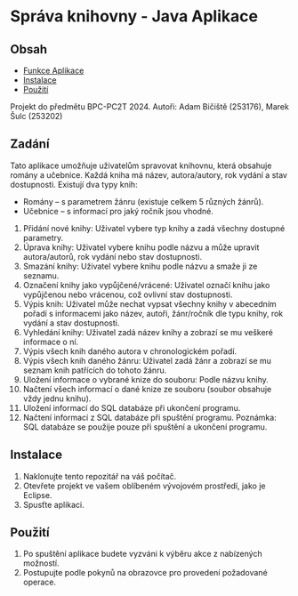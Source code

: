 # Správa knihovny - Java Aplikace
## Obsah

+ [Funkce Aplikace](#zadání)
+ [Instalace](#instalace)
+ [Použití](#použití)
  
Projekt do předmětu BPC-PC2T 2024.
Autoři: Adam Bičiště (253176), Marek Šulc (253202)
  
## Zadání
Tato aplikace umožňuje uživatelům spravovat knihovnu, která obsahuje romány a učebnice. Každá kniha má název, autora/autory, rok vydání a stav dostupnosti. Existují dva typy knih:

+ Romány – s parametrem žánru (existuje celkem 5 různých žánrů).
+ Učebnice – s informací pro jaký ročník jsou vhodné.

1. Přidání nové knihy: Uživatel vybere typ knihy a zadá všechny dostupné parametry.
2. Úprava knihy: Uživatel vybere knihu podle názvu a může upravit autora/autorů, rok vydání nebo stav dostupnosti.
3. Smazání knihy: Uživatel vybere knihu podle názvu a smaže ji ze seznamu.
4. Označení knihy jako vypůjčené/vrácené: Uživatel označí knihu jako vypůjčenou nebo vrácenou, což ovlivní stav dostupnosti.
5. Výpis knih: Uživatel může nechat vypsat všechny knihy v abecedním pořadí s informacemi jako název, autoři, žánr/ročník dle typu knihy, rok vydání a stav dostupnosti.
6. Vyhledání knihy: Uživatel zadá název knihy a zobrazí se mu veškeré informace o ní.
7. Výpis všech knih daného autora v chronologickém pořadí.
8. Výpis všech knih daného žánru: Uživatel zadá žánr a zobrazí se mu seznam knih patřících do tohoto žánru.
9. Uložení informace o vybrané knize do souboru: Podle názvu knihy.
10. Načtení všech informací o dané knize ze souboru (soubor obsahuje vždy jednu knihu).
11. Uložení informací do SQL databáze při ukončení programu.
12. Načtení informací z SQL databáze při spuštění programu.
Poznámka: SQL databáze se použije pouze při spuštění a ukončení programu.


## Instalace

1. Naklonujte tento repozitář na váš počítač.
2. Otevřete projekt ve vašem oblíbeném vývojovém prostředí, jako je Eclipse.
3. Spusťte aplikaci.

## Použití
1. Po spuštění aplikace budete vyzváni k výběru akce z nabízených možností.
2. Postupujte podle pokynů na obrazovce pro provedení požadované operace.


